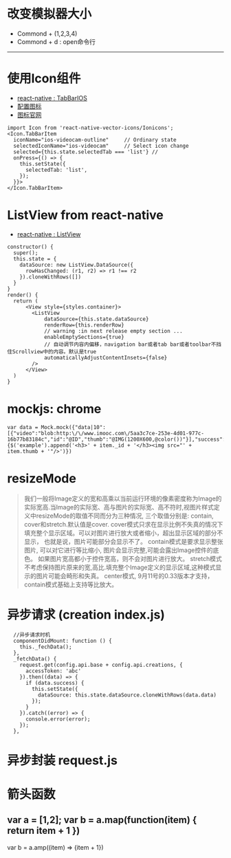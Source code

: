 # 改变模拟器大小
- Commond + (1,2,3,4)
- Commond + d : open命令行

---

# 使用Icon组件 
- [react-native : TabBarIOS](http://reactnative.cn/docs/0.46/tabbarios.html#content)
- [配置图标](http://www.cnblogs.com/moxiaoyan33/p/5482024.html)
- [图标官网](http://www.ionicons.com)

```
import Icon from 'react-native-vector-icons/Ionicons';
<Icon.TabBarItem
  iconName="ios-videocam-outline"     // Ordinary state  
  selectedIconName="ios-videocam"     // Select icon change
  selected={this.state.selectedTab === 'list'} // 
  onPress={() => {
    this.setState({
      selectedTab: 'list',
    });
  }}>
</Icon.TabBarItem>
```



# ListView from react-native
- [react-native : ListView](http://reactnative.cn/docs/0.46/listview.html#content)

```
constructor() {
  super();
  this.state = {
    dataSource: new ListView.DataSource({
      rowHasChanged: (r1, r2) => r1 !== r2
    }).cloneWithRows([])
  }
}
render() {
  return (
      <View style={styles.container}>
        <ListView
            dataSource={this.state.dataSource}
            renderRow={this.renderRow}
            // warning :in next release empty section ...
            enableEmptySections={true}
            // 自动调节内容内偏移，navigation bar或者tab bar或者toolbar不挡住Scrollview中的内容。默认是true
            automaticallyAdjustContentInsets={false}
        />
      </View>
  )
}
```



# mockjs: chrome 
```
var data = Mock.mock({"data|10":[{"video":"blob:http:\/\/www.imooc.com\/5aa3c7ce-253e-4d01-977c-16b77b83184c","id":"@ID","thumb":"@IMG(1200X600,@color())"}],"success":true});data.data.forEach(function(item){$('example').append('<h3>' + item._id + '</h3><img src="' + item.thumb + '"/>')})
```



# resizeMode
>我们一般将Image定义的宽和高乘以当前运行环境的像素密度称为Image的实际宽高.当Image的实际宽、高与图片的实际宽、高不符时,视图片样式定义中resizeMode的取值不同而分为三种情况, 三个取值分别是: contain, cover和stretch.默认值是cover.
cover模式只求在显示比例不失真的情况下填充整个显示区域。可以对图片进行放大或者缩小，超出显示区域的部分不显示， 也就是说，图片可能部分会显示不了。
contain模式是要求显示整张图片, 可以对它进行等比缩小, 图片会显示完整,可能会露出Image控件的底色。 如果图片宽高都小于控件宽高，则不会对图片进行放大。
stretch模式不考虑保持图片原来的宽,高比.填充整个Image定义的显示区域,这种模式显示的图片可能会畸形和失真。
center模式, 9月11号的0.33版本才支持，contain模式基础上支持等比放大。



# 异步请求 (creation index.js)
```
  //异步请求时机
  componentDidMount: function () {
    this._fechData();
  },
  _fetchData() {
    request.get(config.api.base + config.api.creations, {
      accessToken: 'abc'
    }).then((data) => {
      if (data.success) {
        this.setState({
          dataSource: this.state.dataSource.cloneWithRows(data.data)
        });
      }
    }).catch((error) => {
      console.error(error);
    });
  },
```



# 异步封装 request.js



# 箭头函数
var a = [1,2];
var b = a.map(function(item) {
  return item + 1
})
---
var b = a.amp((item) => {item + 1})


